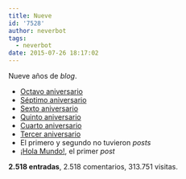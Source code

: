 ```yaml
---
title: Nueve
id: '7528'
author: neverbot
tags:
  - neverbot
date: 2015-07-26 18:17:02
---
```


Nueve años de _blog_.

* [Octavo aniversario](/ocho/)
* [Séptimo aniversario](/septimo-aniversario/)
* [Sexto aniversario](/sexto-aniversario/)
* [Quinto aniversario](/quinto-aniversario/)
* [Cuarto aniversario](/cuarto-aniversario-de-neverbot-com/)
* [Tercer aniversario](/tercer-aniversario-del-blog/)
* El primero y segundo no tuvieron _posts_
* [¡Hola Mundo!](/hello-world/), el primer _post_

**2.518 entradas**, 2.518 comentarios, 313.751 visitas.

